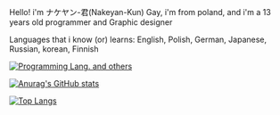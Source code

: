 Hello! i'm ナケヤン-君(Nakeyan-Kun) Gay, i'm from poland, and i'm a 13 years old programmer and Graphic designer

Languages that i know  (or) learns: English, Polish, German, Japanese, Russian, korean, Finnish 

[![Programming Lang. and others](https://skillicons.dev/icons?i=html,css,python,linux,fedora)](https://skillicons.dev)

[![Anurag's GitHub stats](https://github-readme-stats.vercel.app/api?username=Nexoniarz)](https://github.com/anuraghazra/github-readme-stats)

[![Top Langs](https://github-readme-stats.vercel.app/api/top-langs/?username=Nexoniarz&layout=compact)](https://github.com/anuraghazra/github-readme-stats)
